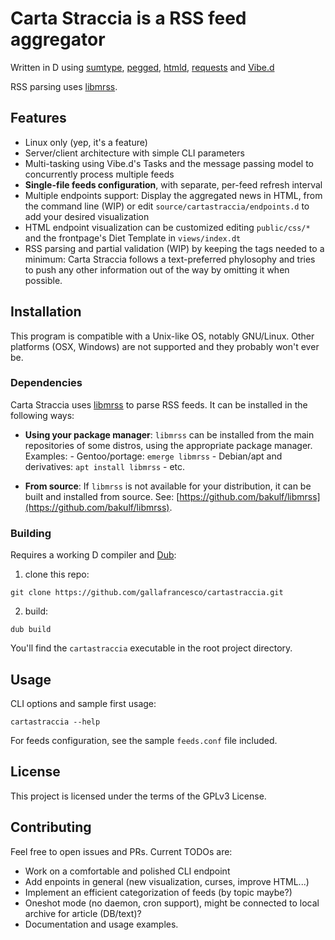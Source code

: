 # Carta Straccia is a RSS feed aggregator

Written in D using [sumtype](https://code.dlang.org/packages/sumtype),
[pegged](https://code.dlang.org/packages/pegged),
[htmld](https://code.dlang.org/packages/htmld),
[requests](https://code.dlang.org/requests) and [Vibe.d](https://vibed.org)

RSS parsing uses
[libmrss](https://autistici.org/bakunin/libmrss/doc/index.html).

## Features

* Linux only (yep, it's a feature)
* Server/client architecture with simple CLI parameters
* Multi-tasking using Vibe.d's Tasks and the message passing model to
  concurrently process multiple feeds
* **Single-file feeds configuration**, with separate, per-feed refresh interval
* Multiple endpoints support: Display the aggregated news in HTML, from the
  command line (WIP) or edit `source/cartastraccia/endpoints.d` to add your
  desired visualization
* HTML endpoint visualization can be customized editing `public/css/*` and the
  frontpage's Diet Template in `views/index.dt`
* RSS parsing and partial validation (WIP) by keeping the tags needed to a
  minimum: Carta Straccia follows a text-preferred phylosophy and tries to push
  any other information out of the way by omitting it when possible.

## Installation

This program is compatible with a Unix-like OS, notably GNU/Linux. Other
platforms (OSX, Windows) are not supported and they probably won't ever be.

### Dependencies

Carta Straccia uses
[libmrss](https://autistici.org/bakunin/libmrss/doc/index.html) to parse RSS
feeds. It can be installed in the following ways:

* **Using your package manager**: `libmrss` can be installed from the main
	repositories of some distros, using the appropriate package manager. Examples:
		- Gentoo/portage: `emerge libmrss`
		- Debian/apt and derivatives: `apt install libmrss`
		- etc.


* **From source**: If `libmrss` is not available for your distribution,
it can be built and installed from source. See:
[https://github.com/bakulf/libmrss](https://github.com/bakulf/libmrss).

### Building

Requires a working D compiler and [Dub](https://github.com/dlang/dub):

1. clone this repo:

```
git clone https://github.com/gallafrancesco/cartastraccia.git
```

2. build:

```
dub build
```

You'll find the `cartastraccia` executable in the root project directory.

## Usage

CLI options and sample first usage:
```
cartastraccia --help
```

For feeds configuration, see the sample `feeds.conf` file included.

## License

This project is licensed under the terms of the GPLv3 License.

## Contributing

Feel free to open issues and PRs. Current TODOs are:

* Work on a comfortable and polished CLI endpoint
* Add enpoints in general (new visualization, curses, improve HTML...)
* Implement an efficient categorization of feeds (by topic maybe?)
* Oneshot mode (no daemon, cron support), might be connected to local archive
  for article (DB/text)?
* Documentation and usage examples.
